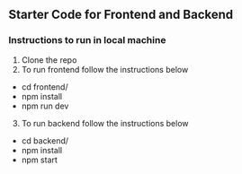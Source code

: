 ## Starter Code for Frontend and Backend

### Instructions to run in local machine
 1. Clone the repo
 2. To run frontend follow the instructions below
 - cd frontend/
 -  npm install
 - npm run dev
 3. To run backend follow the instructions below
 - cd backend/
 - npm install
 - npm start

